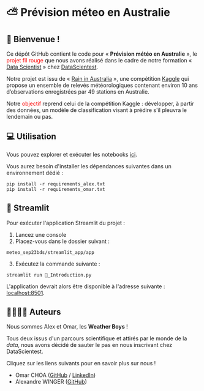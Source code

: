 # ⛅️ Prévision méteo en Australie


## 👋 Bienvenue !
Ce dépôt GitHub contient le code pour « **Prévision météo en Australie** », le <span style="color:red">projet fil rouge</span> que nous avons réalisé dans le cadre de notre formation « [Data Scientist](https://datascientest.com/formation-data-scientist) » chez [DataScientest](https://datascientest.com/).

Notre projet est issu de « [Rain in Australia](https://www.kaggle.com/datasets/jsphyg/weather-dataset-rattle-package) », une compétition [Kaggle](https://www.kaggle.com/) qui propose un ensemble de relevés météorologiques contenant environ 10 ans d’observations enregistrées par 49 stations en Australie.

Notre <span style="color:red">objectif</span> reprend celui de la compétition Kaggle : développer, à partir des données, un modèle de classification visant à prédire s'il pleuvra le lendemain ou pas.


## 💻 Utilisation
Vous pouvez explorer et exécuter les notebooks [ici](./notebooks).

Vous aurez besoin d'installer les dépendances suivantes dans un environnement dédié :

```shell
pip install -r requirements_alex.txt
pip install -r requirements_omar.txt
```


## 👑 Streamlit
Pour exécuter l'application Streamlit du projet :
1. Lancez une console
2. Placez-vous dans le dossier suivant :
```shell
meteo_sep23bds/streamlit_app/app
```
3. Exécutez la commande suivante :
```shell
streamlit run 🏡_Introduction.py
```

L'application devrait alors être disponible à l'adresse suivante : [localhost:8501](http://localhost:8501).


## 👨‍💻👨‍💻 Auteurs
Nous sommes Alex et Omar, les **Weather Boys** !

Tous deux issus d'un parcours scientifique et attirés par le monde de la _data_, nous avons décidé de sauter le pas en nous inscrivant chez DataScientest.

Cliquez sur les liens suivants pour en savoir plus sur nous !
- Omar CHOA ([GitHub](https://github.com/omarchoa) / [LinkedIn](https://www.linkedin.com/in/omarchoa/))
- Alexandre WINGER ([GitHub](https://github.com/alexandrewinger))